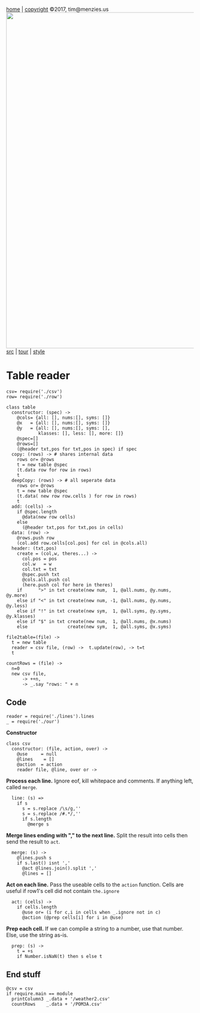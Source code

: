[home](http://tiny.cc/koff) |
[copyright](https://github.com/koffee/script/blob/master/LICENSE.md) &copy;2017, tim&commat;menzies.us<br>
[<img width=900 src=https://raw.githubusercontent.com/koffee/script/master/img/head.jpg>](http://tiny.cc/koff)<br>
[src](https://github.com/koffee/script/tree/master/lib) |
[tour](https://github.com/koffee/script/blob/master/docs/TOUR.md) |
[style](https://github.com/koffee/script/blob/master/docs/STYLE.md)

# Table reader

    csv= require('./csv')
    row= require('./row')

    class table
      constructor: (spec) ->
        @cols= {all: [], nums:[], syms: []}
        @x   = {all: [], nums:[], syms: []}
        @y   = {all: [], nums:[], syms: [],
                klasses: [], less: [], more: []}
        @spec=[]
        @rows=[]
        (@header txt,pos for txt,pos in spec) if spec
      copy: (rows) -> # shares internal data
        rows or= @rows
        t = new table @spec
        (t.data row for row in rows)
        t
      deepCopy: (rows) -> # all seperate data
        rows or= @rows
        t = new table @spec
        (t.data( new row row.cells ) for row in rows)
        t
      add: (cells) ->
        if @spec.length
          @data(new row cells)
        else
          (@header txt,pos for txt,pos in cells)
      data: (row) ->
        @rows.push row
        (col.add row.cells[col.pos] for col in @cols.all)
      header: (txt,pos)
        create = (col,w, theres...) ->
          col.pos = pos
          col.w   = w
          col.txt = txt
          @spec.push txt
          @cols.all.push col
          (here.push col for here in theres)
        if      ">" in txt create(new num,  1, @all.nums, @y.nums, @y.more)
        else if "<" in txt create(new num, -1, @all.nums, @y.nums, @y.less)
        else if "!" in txt create(new sym,  1, @all.syms, @y.syms, @y.klasses)
        else if "$" in txt create(new num,  1, @all.nums, @x.nums)
        else               create(new sym,  1, @all.syms, @x.syms)

    file2table=(file) ->
      t = new table
      reader = csv file, (row) ->  t.update(row), -> t=t
      t
        
    countRows = (file) ->
      n=0
      new csv file,
          -> ++n,
          -> _.say "rows: " + n

## Code

    reader = require('./lines').lines
    _ = require('./our')

**Constructor**

    class csv
      constructor: (file, action, over) ->
        @use     = null
        @lines    = []
        @action  = action
        reader file, @line, over or ->

**Process each line.**
Ignore eof, kill whitepace and comments. If anything left, called `merge`.

      line: (s) =>
        if s
          s = s.replace /\s/g,''
          s = s.replace /#.*/,''
          if s.length
            @merge s

**Merge lines ending with "," to the next line.**
Split the result into cells then send the result to `act`.

      merge: (s) ->
        @lines.push s
        if s.last() isnt ','
          @act @lines.join().split ','
          @lines = []

**Act on each line.**
Pass the useable  cells to the `action` function.
Cells are useful if row1's cell did not contain `the.ignore`

      act: (cells) ->
        if cells.length
          @use or= (i for c,i in cells when _.ignore not in c)
          @action (@prep cells[i] for i in @use)

**Prep each cell.**
If we can compile a string to a number,
use that number. Else, use the string as-is.

      prep: (s) ->
        t = +s
        if Number.isNaN(t) then s else t

## End stuff

    @csv = csv
    if require.main == module
      printColumn3 _.data + '/weather2.csv'
      countRows    _.data + '/POM3A.csv'
